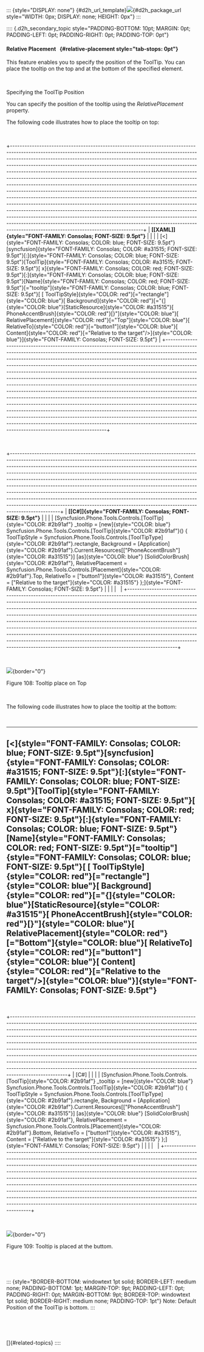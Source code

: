 ::: {style="DISPLAY: none"}
[](ms-xhelp:///?Id=d2h_url_template){#d2h_url_template}![](!package_url!){#d2h_package_url style="WIDTH: 0px; DISPLAY: none; HEIGHT: 0px"}
:::

:::: {.d2h_secondary_topic style="PADDING-BOTTOM: 10pt; MARGIN: 0pt; PADDING-LEFT: 0pt; PADDING-RIGHT: 0pt; PADDING-TOP: 0pt"}
#### Relative Placement   {#relative-placement style="tab-stops: 0pt"}

This feature enables you to specify the position of the ToolTip. You can place the tooltip on the top and at the bottom of the specified element.

 

Specifying the ToolTip Position

You can specify the position of the tooltip using the *RelativePlacement* property.

The following code illustrates how to place the tooltip on top:

 

+------------------------------------------------------------------------------------------------------------------------------------------------------------------------------------------------------------------------------------------------------------------------------------------------------------------------------------------------------------------------------------------------------------------------------------------------------------------------------------------------------------------------------------------------------------------------------------------------------------------------------------------------------------------------------------------------------------------------------------------------------------------------------------------------------------------------------------------------------------------------------------------------------------------------------------------------------------------------------------------------------------------------------------------------------------------------------------------------------------+
| **[\[XAML\]]{style="FONT-FAMILY: Consolas; FONT-SIZE: 9.5pt"}**                                                                                                                                                                                                                                                                                                                                                                                                                                                                                                                                                                                                                                                                                                                                                                                                                                                                                                                                                                                                                                            |
|                                                                                                                                                                                                                                                                                                                                                                                                                                                                                                                                                                                                                                                                                                                                                                                                                                                                                                                                                                                                                                                                                                            |
| [\<]{style="FONT-FAMILY: Consolas; COLOR: blue; FONT-SIZE: 9.5pt"}[syncfusion]{style="FONT-FAMILY: Consolas; COLOR: #a31515; FONT-SIZE: 9.5pt"}[:]{style="FONT-FAMILY: Consolas; COLOR: blue; FONT-SIZE: 9.5pt"}[ToolTip]{style="FONT-FAMILY: Consolas; COLOR: #a31515; FONT-SIZE: 9.5pt"}[ x]{style="FONT-FAMILY: Consolas; COLOR: red; FONT-SIZE: 9.5pt"}[:]{style="FONT-FAMILY: Consolas; COLOR: blue; FONT-SIZE: 9.5pt"}[Name]{style="FONT-FAMILY: Consolas; COLOR: red; FONT-SIZE: 9.5pt"}[=\"tooltip\"]{style="FONT-FAMILY: Consolas; COLOR: blue; FONT-SIZE: 9.5pt"}[ [ ToolTipStyle]{style="COLOR: red"}[=\"rectangle\"]{style="COLOR: blue"}[ Background]{style="COLOR: red"}[=\"{]{style="COLOR: blue"}[StaticResource]{style="COLOR: #a31515"}[ PhoneAccentBrush]{style="COLOR: red"}[}\"]{style="COLOR: blue"}[ RelativePlacement]{style="COLOR: red"}[=\"Top\"]{style="COLOR: blue"}[ RelativeTo]{style="COLOR: red"}[=\"button1\"]{style="COLOR: blue"}[ Content]{style="COLOR: red"}[=\"Relative to the target\"/\>]{style="COLOR: blue"}]{style="FONT-FAMILY: Consolas; FONT-SIZE: 9.5pt"} |
+------------------------------------------------------------------------------------------------------------------------------------------------------------------------------------------------------------------------------------------------------------------------------------------------------------------------------------------------------------------------------------------------------------------------------------------------------------------------------------------------------------------------------------------------------------------------------------------------------------------------------------------------------------------------------------------------------------------------------------------------------------------------------------------------------------------------------------------------------------------------------------------------------------------------------------------------------------------------------------------------------------------------------------------------------------------------------------------------------------+

 

+--------------------------------------------------------------------------------------------------------------------------------------------------------------------------------------------------------------------------------------------------------------------------------------------------------------------------------------------------------------------------------------------------------------------------------------------------------------------------------------------------------------------------------------------------------------------------------------------------------------------------------------------------------------------------------------------------------------------------------------------------+
| **[\[C#\]]{style="FONT-FAMILY: Consolas; FONT-SIZE: 9.5pt"}**                                                                                                                                                                                                                                                                                                                                                                                                                                                                                                                                                                                                                                                                                    |
|                                                                                                                                                                                                                                                                                                                                                                                                                                                                                                                                                                                                                                                                                                                                                  |
| [Syncfusion.Phone.Tools.Controls.[ToolTip]{style="COLOR: #2b91af"} \_tooltip = [new]{style="COLOR: blue"} Syncfusion.Phone.Tools.Controls.[ToolTip]{style="COLOR: #2b91af"}() { ToolTipStyle = Syncfusion.Phone.Tools.Controls.[ToolTipType]{style="COLOR: #2b91af"}.rectangle, Background = [Application]{style="COLOR: #2b91af"}.Current.Resources\[[\"PhoneAccentBrush\"]{style="COLOR: #a31515"}\] [as]{style="COLOR: blue"} [SolidColorBrush]{style="COLOR: #2b91af"}, RelativePlacement = Syncfusion.Phone.Tools.Controls.[Placement]{style="COLOR: #2b91af"}.Top, RelativeTo = [\"button1\"]{style="COLOR: #a31515"}, Content = [\"Relative to the target\"]{style="COLOR: #a31515"} };]{style="FONT-FAMILY: Consolas; FONT-SIZE: 9.5pt"} |
|                                                                                                                                                                                                                                                                                                                                                                                                                                                                                                                                                                                                                                                                                                                                                  |
|                                                                                                                                                                                                                                                                                                                                                                                                                                                                                                                                                                                                                                                                                                                                                  |
+--------------------------------------------------------------------------------------------------------------------------------------------------------------------------------------------------------------------------------------------------------------------------------------------------------------------------------------------------------------------------------------------------------------------------------------------------------------------------------------------------------------------------------------------------------------------------------------------------------------------------------------------------------------------------------------------------------------------------------------------------+

 

![](ImagesExt/image78_107.png){border="0"}

Figure 108: Tooltip place on Top

 

The following code illustrates how to place the tooltip at the bottom:

 

  ---------------------------------------------------------------------------------------------------------------------------------------------------------------------------------------------------------------------------------------------------------------------------------------------------------------------------------------------------------------------------------------------------------------------------------------------------------------------------------------------------------------------------------------------------------------------------------------------------------------------------------------------------------------------------------------------------------------------------------------------------------------------------------------------------------------------------------------------------------------------------------------------------------------------------------------------------------------------------------------------------------------------------------------------------------------------------------------------------------------
  [\<]{style="FONT-FAMILY: Consolas; COLOR: blue; FONT-SIZE: 9.5pt"}[syncfusion]{style="FONT-FAMILY: Consolas; COLOR: #a31515; FONT-SIZE: 9.5pt"}[:]{style="FONT-FAMILY: Consolas; COLOR: blue; FONT-SIZE: 9.5pt"}[ToolTip]{style="FONT-FAMILY: Consolas; COLOR: #a31515; FONT-SIZE: 9.5pt"}[ x]{style="FONT-FAMILY: Consolas; COLOR: red; FONT-SIZE: 9.5pt"}[:]{style="FONT-FAMILY: Consolas; COLOR: blue; FONT-SIZE: 9.5pt"}[Name]{style="FONT-FAMILY: Consolas; COLOR: red; FONT-SIZE: 9.5pt"}[=\"tooltip\"]{style="FONT-FAMILY: Consolas; COLOR: blue; FONT-SIZE: 9.5pt"}[ [ ToolTipStyle]{style="COLOR: red"}[=\"rectangle\"]{style="COLOR: blue"}[ Background]{style="COLOR: red"}[=\"{]{style="COLOR: blue"}[StaticResource]{style="COLOR: #a31515"}[ PhoneAccentBrush]{style="COLOR: red"}[}\"]{style="COLOR: blue"}[ RelativePlacement]{style="COLOR: red"}[=\"Bottom\"]{style="COLOR: blue"}[ RelativeTo]{style="COLOR: red"}[=\"button1\"]{style="COLOR: blue"}[ Content]{style="COLOR: red"}[=\"Relative to the target\"/\>]{style="COLOR: blue"}]{style="FONT-FAMILY: Consolas; FONT-SIZE: 9.5pt"}
  ---------------------------------------------------------------------------------------------------------------------------------------------------------------------------------------------------------------------------------------------------------------------------------------------------------------------------------------------------------------------------------------------------------------------------------------------------------------------------------------------------------------------------------------------------------------------------------------------------------------------------------------------------------------------------------------------------------------------------------------------------------------------------------------------------------------------------------------------------------------------------------------------------------------------------------------------------------------------------------------------------------------------------------------------------------------------------------------------------------------

 

+-----------------------------------------------------------------------------------------------------------------------------------------------------------------------------------------------------------------------------------------------------------------------------------------------------------------------------------------------------------------------------------------------------------------------------------------------------------------------------------------------------------------------------------------------------------------------------------------------------------------------------------------------------------------------------------------------------------------------------------------------------+
| \[C#\]                                                                                                                                                                                                                                                                                                                                                                                                                                                                                                                                                                                                                                                                                                                                              |
|                                                                                                                                                                                                                                                                                                                                                                                                                                                                                                                                                                                                                                                                                                                                                     |
| [Syncfusion.Phone.Tools.Controls.[ToolTip]{style="COLOR: #2b91af"} \_tooltip = [new]{style="COLOR: blue"} Syncfusion.Phone.Tools.Controls.[ToolTip]{style="COLOR: #2b91af"}() { ToolTipStyle = Syncfusion.Phone.Tools.Controls.[ToolTipType]{style="COLOR: #2b91af"}.rectangle, Background = [Application]{style="COLOR: #2b91af"}.Current.Resources\[[\"PhoneAccentBrush\"]{style="COLOR: #a31515"}\] [as]{style="COLOR: blue"} [SolidColorBrush]{style="COLOR: #2b91af"}, RelativePlacement = Syncfusion.Phone.Tools.Controls.[Placement]{style="COLOR: #2b91af"}.Bottom, RelativeTo = [\"button1\"]{style="COLOR: #a31515"}, Content = [\"Relative to the target\"]{style="COLOR: #a31515"} };]{style="FONT-FAMILY: Consolas; FONT-SIZE: 9.5pt"} |
|                                                                                                                                                                                                                                                                                                                                                                                                                                                                                                                                                                                                                                                                                                                                                     |
|                                                                                                                                                                                                                                                                                                                                                                                                                                                                                                                                                                                                                                                                                                                                                     |
+-----------------------------------------------------------------------------------------------------------------------------------------------------------------------------------------------------------------------------------------------------------------------------------------------------------------------------------------------------------------------------------------------------------------------------------------------------------------------------------------------------------------------------------------------------------------------------------------------------------------------------------------------------------------------------------------------------------------------------------------------------+

 

![](ImagesExt/image78_106.png){border="0"}

Figure 109: Tooltip is placed at the buttom.

 

 

::: {style="BORDER-BOTTOM: windowtext 1pt solid; BORDER-LEFT: medium none; PADDING-BOTTOM: 1pt; MARGIN-TOP: 9pt; PADDING-LEFT: 0pt; PADDING-RIGHT: 0pt; MARGIN-BOTTOM: 9pt; BORDER-TOP: windowtext 1pt solid; BORDER-RIGHT: medium none; PADDING-TOP: 1pt"}
Note: Default Position of the ToolTip is bottom.
:::

 

 

[]{#related-topics}
::::
